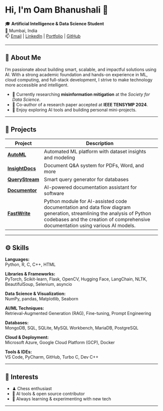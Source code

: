 # Hi, I'm Oam Bhanushali 👋

🎓 **Artificial Intelligence & Data Science Student**  
📍 Mumbai, India  
📫 [Email](mailto:oamb.work@gmail.com) | [LinkedIn](https://www.linkedin.com/in/oambhanushali) | [Portfolio](https://oam-b.me) | [GitHub](https://github.com/Oam11)

---

## 🧠 About Me

I’m passionate about building smart, scalable, and impactful solutions using AI. With a strong academic foundation and hands-on experience in ML, cloud computing, and full-stack development, I strive to make technology more accessible and intelligent.

- 🧪 Currently researching **misinformation mitigation** at the *Society for Data Science*.
- 📄 Co-author of a research paper accepted at **IEEE TENSYMP 2024**.
- 🧠 Enjoy exploring AI tools and building personal mini-projects.

---

## 🚀 Projects

| Project | Description |
|--------|-------------|
| **[AutoML](https://oam-b.me/AutoML/)** | Automated ML platform with dataset insights and modeling | 
| **[InsightDocs](https://oam-b.me/InsightDocs/)** | Document Q&A system for PDFs, Word, and more | 
| **[QueryStream](https://oam-b.me/QueryStream/)** | Smart query generator for databases | 
| **[Documentor](https://oam-b.me/Documentor/)** | AI-powered documentation assistant for software |
| **[FastWrite](https://rishisp.me/FastWrite)** | Python module for AI-assisted code documentation and data flow diagram generation, streamlining the analysis of Python codebases and the creation of comprehensive documentation using various AI models. |


---

## ⚙️ Skills

**Languages:**  
Python, R, C, C++, HTML  

**Libraries & Frameworks:**  
PyTorch, Scikit-learn, Flask, OpenCV, Hugging Face, LangChain, NLTK, BeautifulSoup, Selenium, asyncio  

**Data Science & Visualization:**  
NumPy, pandas, Matplotlib, Seaborn  

**AI/ML Techniques:**  
Retrieval-Augmented Generation (RAG), Fine-tuning, Prompt Engineering  

**Databases:**  
MongoDB, SQL, SQLite, MySQL Workbench, MariaDB, PostgreSQL  

**Cloud & Deployment:**  
Microsoft Azure, Google Cloud Platform (GCP), Docker  

**Tools & IDEs:**  
VS Code, PyCharm, GitHub, Turbo C, Dev C++

---

## 🧩 Interests

- ♟ Chess enthusiast  
- 🤖 AI tools & open source contributor  
- 🧪 Always learning & experimenting with new tech

---
